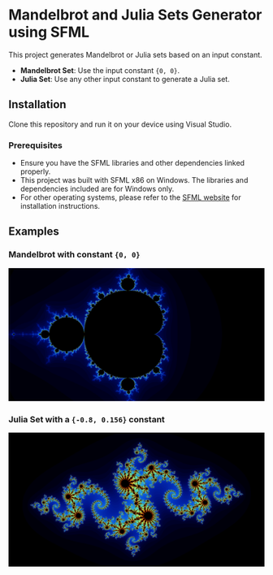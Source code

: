 # Mandelbrot and Julia Sets Generator using SFML

This project generates Mandelbrot or Julia sets based on an input constant.

- **Mandelbrot Set**: Use the input constant `{0, 0}`.
- **Julia Set**: Use any other input constant to generate a Julia set.

## Installation

Clone this repository and run it on your device using Visual Studio.

### Prerequisites

- Ensure you have the SFML libraries and other dependencies linked properly.
- This project was built with SFML x86 on Windows. The libraries and dependencies included are for Windows only.
- For other operating systems, please refer to the [SFML website](https://www.sfml-dev.org) for installation instructions.

## Examples

### Mandelbrot with constant `{0, 0}`

![Mandelbrot set example](sfml/assets/mandelbrot%20example.png)

### Julia Set with a `{-0.8, 0.156}` constant

![Julia set example](sfml/assets/julia%20set%20example.png)
